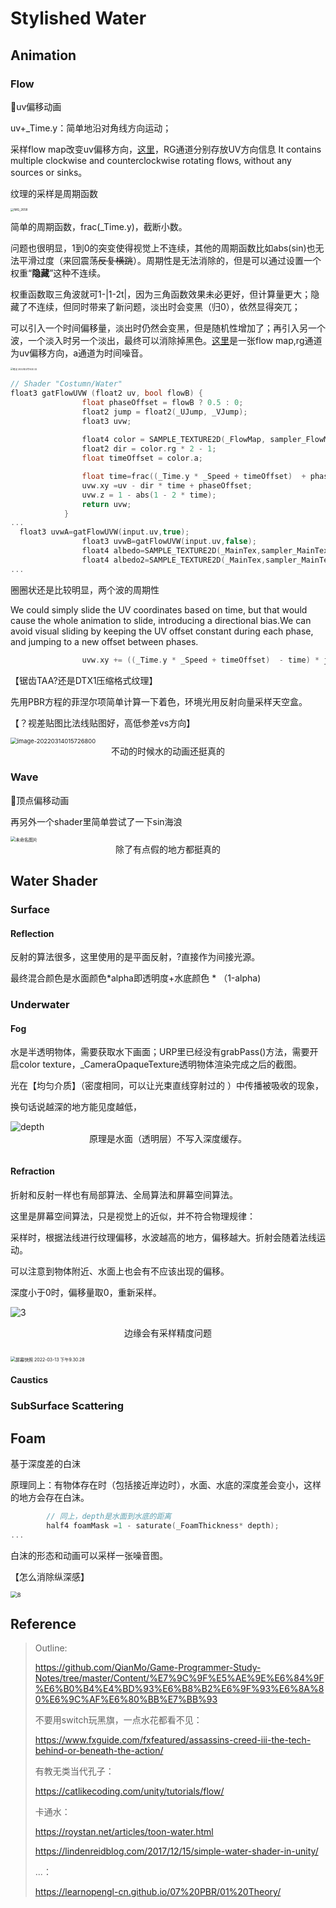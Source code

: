 # Stylished Water

## Animation

### Flow

📍uv偏移动画

uv+_Time.y：简单地沿对角线方向运动；

采样flow map改变uv偏移方向，[这里](https://catlikecoding.com/unity/tutorials/flow/texture-distortion/seamless-looping/flowmap.png)，RG通道分别存放UV方向信息 It contains multiple clockwise and counterclockwise rotating flows, without any sources or sinks。

纹理的采样是周期函数

<img src="notes/water/1.jpg" alt="IMG_2658" style="zoom: 33%;" />

简单的周期函数，frac(_Time.y)，截断小数。

问题也很明显，1到0的突变使得视觉上不连续，其他的周期函数比如abs(sin)也无法平滑过度（来回震荡~~反复横跳~~）。周期性是无法消除的，但是可以通过设置一个权重“**隐藏**”这种不连续。

权重函数取三角波就可1-|1-2t|，因为三角函数效果未必更好，但计算量更大；隐藏了不连续，但同时带来了新问题，淡出时会变黑（归0），依然显得突兀；

可以引入一个时间偏移量，淡出时仍然会变黑，但是随机性增加了；再引入另一个波，一个淡入时另一个淡出，最终可以消除掉黑色。[这里](https://catlikecoding.com/unity/tutorials/flow/texture-distortion/seamless-looping/flowmap.png)是一张flow map,rg通道为uv偏移方向，a通道为时间噪音。

<img src="notes/water/2.png" alt="笔记 2022年3月14日 (2)" style="zoom: 25%;" />

```c
// Shader "Costumn/Water"           
float3 gatFlowUVW (float2 uv, bool flowB) { 
                float phaseOffset = flowB ? 0.5 : 0;
                float2 jump = float2(_UJump, _VJump);
                float3 uvw;
                
                float4 color = SAMPLE_TEXTURE2D(_FlowMap, sampler_FlowMap, uv)* _Strength;
                float2 dir = color.rg * 2 - 1;
                float timeOffset = color.a;

                float time=frac((_Time.y * _Speed + timeOffset)  + phaseOffset);
                uvw.xy =uv - dir * time + phaseOffset;  
                uvw.z = 1 - abs(1 - 2 * time);
                return uvw;
            }
...
  float3 uvwA=gatFlowUVW(input.uv,true);
                float3 uvwB=gatFlowUVW(input.uv,false);
                float4 albedo=SAMPLE_TEXTURE2D(_MainTex,sampler_MainTex,uvwA.xy)* uvwA.z;
                float4 albedo2=SAMPLE_TEXTURE2D(_MainTex,sampler_MainTex,uvwB.xy)* uvwB.z;
...
```

圈圈状还是比较明显，两个波的周期性

We could simply slide the UV coordinates based on time, but that would cause the whole animation to slide, introducing a directional bias.We can avoid visual sliding by keeping the UV offset constant during each phase, and jumping to a new offset between phases. 

```c
                uvw.xy += ((_Time.y * _Speed + timeOffset)  - time) * jump;                

```

【锯齿TAA?还是DTX1压缩格式纹理】



先用PBR方程的菲涅尔项简单计算一下着色，环境光用反射向量采样天空盒。

【？视差贴图比法线贴图好，高低参差vs方向】

<img src="notes/water/temp1.png" alt="image-20220314015726800" style="zoom: 67%;" />

<center>不动的时候水的动画还挺真的</center>

### Wave

📍顶点偏移动画

再另外一个shader里简单尝试了一下sin海浪

<img src="notes/water/未命名图片.png" alt="未命名图片" style="zoom:50%;" />

<center>除了有点假的地方都挺真的</center>



## Water  Shader

### Surface 

#### Reflection

反射的算法很多，这里使用的是平面反射，?直接作为间接光源。

最终混合颜色是水面颜色*alpha即透明度+水底颜色 * （1-alpha)

### Underwater 

#### Fog

水是半透明物体，需要获取水下画面；URP里已经没有grabPass()方法，需要开启color texture，_CameraOpaqueTexture透明物体渲染完成之后的截图。

光在【均匀介质】（密度相同，可以让光束直线穿射过的 ）中传播被吸收的现象，

换句话说越深的地方能见度越低，

<img src="notes/water/depth.png" alt="depth"  />

<center>原理是水面（透明层）不写入深度缓存。</center>

```c

```







#### Refraction



折射和反射一样也有局部算法、全局算法和屏幕空间算法。

这里是屏幕空间算法，只是视觉上的近似，并不符合物理规律：

采样时，根据法线进行纹理偏移，水波越高的地方，偏移越大。折射会随着法线运动。

可以注意到物体附近、水面上也会有不应该出现的偏移。

深度小于0时，偏移量取0，重新采样。

![3](notes/water/3.png)

<center>边缘会有采样精度问题</center>

```c

```

<img src="/Users/olirt/Desktop/屏幕快照 2022-03-13 下午9.30.28.png" alt="屏幕快照 2022-03-13 下午9.30.28" style="zoom:50%;" />

#### Caustics 

### SubSurface Scattering

## Foam

基于深度差的白沫

原理同上：有物体存在时（包括接近岸边时），水面、水底的深度差会变小，这样的地方会存在白沫。

```c
		// 同上，depth是水面到水底的距离        
		half4 foamMask =1 - saturate(_FoamThickness* depth);
...

```

白沫的形态和动画可以采样一张噪音图。

【怎么消除纵深感】

<img src="notes/water/8.png" alt="8" style="zoom:67%;" />

## Reference

> Outline:
>
> https://github.com/QianMo/Game-Programmer-Study-Notes/tree/master/Content/%E7%9C%9F%E5%AE%9E%E6%84%9F%E6%B0%B4%E4%BD%93%E6%B8%B2%E6%9F%93%E6%8A%80%E6%9C%AF%E6%80%BB%E7%BB%93
>
> 不要用switch玩黑旗，一点水花都看不见：
>
> https://www.fxguide.com/fxfeatured/assassins-creed-iii-the-tech-behind-or-beneath-the-action/
>
> 有教无类当代孔子：
>
> https://catlikecoding.com/unity/tutorials/flow/
>
> 卡通水：
>
> https://roystan.net/articles/toon-water.html
>
> https://lindenreidblog.com/2017/12/15/simple-water-shader-in-unity/
>
> 
>
> ...：
>
> https://learnopengl-cn.github.io/07%20PBR/01%20Theory/

